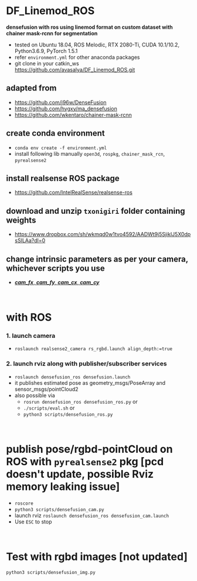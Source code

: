 # DF_Linemod_ROS
**densefusion with ros using linemod format on custom dataset with chainer mask-rcnn for segmentation**
* tested on Ubuntu 18.04, ROS Melodic, RTX 2080-Ti, CUDA 10.1/10.2, Python3.6.9, PyTorch 1.5.1
* refer `environment.yml` for other anaconda packages
* git clone in your catkin_ws https://github.com/avasalya/DF_Linemod_ROS.git

## adapted from
* https://github.com/j96w/DenseFusion
* https://github.com/hygxy/ma_densefusion
* https://github.com/wkentaro/chainer-mask-rcnn

## create conda environment
* `conda env create -f environment.yml`
* install following lib manually
`open3d`,
`rospkg`,
`chainer_mask_rcn`,
`pyrealsense2`

## install realsense ROS package
* https://github.com/IntelRealSense/realsense-ros

## download and unzip `txonigiri` folder containing weights
* https://www.dropbox.com/sh/wkmqd0w1tvo4592/AADWt9j5SjiklJ5X0dpsSILAa?dl=0

## change intrinsic parameters as per your camera, whichever scripts you use
* [***cam_fx***, ***cam_fy***, ***cam_cx***, ***cam_cy***](https://github.com/avasalya/DF_Linemod_ROS/blob/c36b0f4527e654d176c0d4bce205f6bc8701ced4/scripts/densefusion_ros.py#L98)
<br />

# with ROS
### 1. launch camera
* `roslaunch realsense2_camera rs_rgbd.launch align_depth:=true`

### 2. launch rviz along with publisher/subscriber services
* `roslaunch densefusion_ros densefusion.launch`
*  it publishes estimated pose as geometry_msgs/PoseArray and sensor_msgs/pointCloud2
*  also possible via
    * `rosrun densefusion_ros densefusion_ros.py` or
    * `./scripts/eval.sh` or
    * `python3 scripts/densefusion_ros.py`

<br />

# publish pose/rgbd-pointCloud on ROS with `pyrealsense2` pkg [pcd doesn't update, possible Rviz memory leaking issue]
* `roscore`
* `python3 scripts/densefusion_cam.py`
*  launch rviz `roslaunch densefusion_ros densefusion_cam.launch`
*  Use `ESC` to stop


<br />

# Test with rgbd images [not updated]
`python3 scripts/densefusion_img.py`
